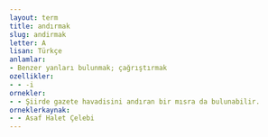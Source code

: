 ```yaml
---
layout: term
title: andırmak
slug: andirmak
letter: A
lisan: Türkçe
anlamlar:
- Benzer yanları bulunmak; çağrıştırmak
ozellikler:
- - -i
ornekler:
- - Şiirde gazete havadisini andıran bir mısra da bulunabilir.
orneklerkaynak:
- - Asaf Halet Çelebi
---
```


